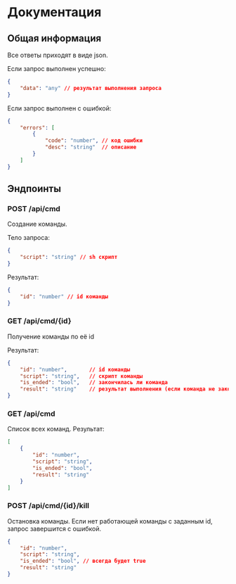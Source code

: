 # Документация

## Общая информация

Все ответы приходят в виде json.

Если запрос выполнен успешно:
```json
{
    "data": "any" // результат выполнения запроса
}
```

Если запрос выполнен с ошибкой:
```json
{
    "errors": [
        {
            "code": "number", // код ошибки
            "desc": "string"  // описание
        }
    ]
}
```

## Эндпоинты

### POST /api/cmd

Создание команды.

Тело запроса:
```json
{
    "script": "string" // sh скрипт
}
```
Результат:
```json
{
    "id": "number" // id команды
}
```

### GET /api/cmd/{id}

Получение команды по её id

Результат:
```json
{
    "id": "number",       // id команды
    "script": "string",   // скрипт команды
    "is_ended": "bool",   // закончилась ли команда
    "result": "string"    // результат выполнения (если команда не закончила выполнение, то результат будет промежуточный)  
}
```

### GET /api/cmd
Список всех команд.
Результат:
```json
[
    {
        "id": "number",    
        "script": "string", 
        "is_ended": "bool",  
        "result": "string"    
    }
]
```

### POST /api/cmd/{id}/kill

Остановка команды. Если нет работающей команды с заданным id, запрос завершится с ошибкой.

```json
{
    "id": "number",    
    "script": "string", 
    "is_ended": "bool", // всегда будет true
    "result": "string"    
}

```